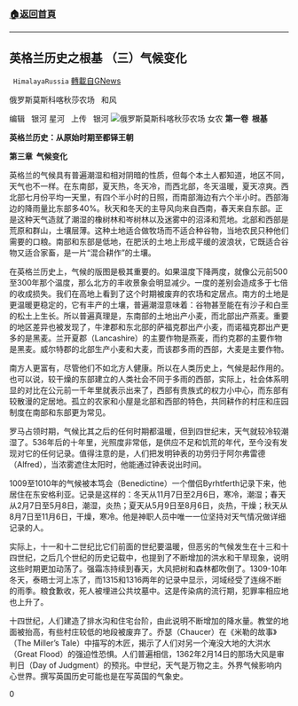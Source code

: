 ###  [:house:返回首頁](https://github.com/ourhimalayas/txt)
---

## 英格兰历史之根基 （三）气候变化
` HimalayaRussia` [轉載自GNews](https://gnews.org/zh-hans/1134617/)

俄罗斯莫斯科喀秋莎农场   和风

编辑   银河 星河   上传   银河
![]()![](https://cdn.discordapp.com/attachments/820270844600909864/834499839303614514/image2.jpg)俄罗斯莫斯科喀秋莎农场 女农
**第一卷  根基**

**英格兰历史：从原始时期至都铎王朝**

**第三章  气候变化**

英格兰的气候具有普遍潮湿和相对阴暗的性质，但每个本土人都知道，地区不同，天气也不一样。在东南部，夏天热，冬天冷，而西北部，冬天温暖，夏天凉爽。西北部七月份平均一天里，有四个半小时的日照，而南部海边有六个半小时。西部海边的降雨量比东部多40%。秋天和冬天的主导风向来自西南，春天来自东部。正是这种天气造就了潮湿的橡树林和岑树林以及迷雾中的沼泽和荒地。北部和西部是荒原和群山，土壤层薄。这种土地适合做牧场而不适合种谷物，当地农民只种他们需要的口粮。南部和东部是低地，在肥沃的土地上形成平缓的波浪状，它既适合谷物又适合家畜，是一片“混合耕作”的土壤。

在英格兰历史上，气候的版图是极其重要的。如果温度下降两度，就像公元前500至300年那个温度，那么北方的丰收景象会明显减少。一度的差别会造成多于七倍的收成损失。我们在高地上看到了这个时期被废弃的农场和定居点。南方的土地是更温暖更稳定的，它有丰产的土壤，普遍潮湿意味着：谷物甚至能在有沙子和白垩的松土上生长。所以普遍真理是，东南部的土地出产小麦，而北部出产燕麦。重要的地区差异也被发现了，牛津郡和东北部的萨福克郡出产小麦，而诺福克郡出产更多的是黑麦。兰开夏郡（Lancashire）的主要作物是燕麦，而约克郡的主要作物是黑麦。威尔特郡的北部生产小麦和大麦，而该郡多雨的西部，大麦是主要作物。

南方人更富有，尽管他们不如北方人健康。所以在人类历史上，气候是起作用的。也可以说，较干燥的东部建立的人类社会不同于多雨的西部，实际上，社会体系明显的对比在公元前一千年里就表示出来了，西部有贵族式的权力小中心，而东部有较散漫的定居地。孤立的农家和小屋是北部和西部的特色，共同耕作的村庄和庄园制度在南部和东部更为常见。

罗马占领时期，气候比其之后的任何时期都温暖，但到四世纪末，天气就较冷较潮湿了。536年后的十年里，光照度非常低，是供应不足和饥荒的年代，至今没有发现对它的任何记录。值得注意的是，人们把发明钟表的功劳归于阿尔弗雷德（Alfred），当浓雾遮住太阳时，他能通过钟表说出时间。

1009至1010年的气候被本笃会（Benedictine）一个僧侣Byrhtferth记录下来，他居住在东安格利亚。记录是这样的：冬天从11月7日至2月6日，寒冷，潮湿；春天从2月7日至5月8日，潮湿，炎热；夏天从5月9日至8月6日，炎热，干燥；秋天从8月7日至11月6日，干燥，寒冷。他是神职人员中唯一一位坚持对天气情况做详细记录的人。

实际上，十一和十二世纪比它们前面的世纪要温暖，但恶劣的气候发生在十三和十四世纪，之后几个世纪的历史记载中，也提到了不断增加的洪水和干旱现象，说明这些时期更加动荡了。强霜冻持续到春天，大风把树和森林都吹倒了。1309-10年冬天，泰晤士河上冻了，而1315和1316两年的记录中显示，河域经受了连绵不断的雨季。粮食歉收，死人被埋进公共坟墓中。这是传染病的流行期，犯罪率相应地也上升了。

十四世纪，人们建造了排水沟和住宅台阶，由此说明不断增加的降水量。教堂的地面被抬高，有些村庄较低的地段被废弃了。乔瑟（Chaucer）在《米勒的故事》（The Miller’s Tale）中描写的木匠，揭示了人们对另一个淹没大地的大洪水（Great Flood）的强迫性恐惧。人们普遍相信，1362年2月14日的那场大风是审判日（Day of Judgment）的预兆。中世纪，天气是万物之主。外界气候影响内心世界。撰写英国历史可能也是在写英国的气象史。

0
